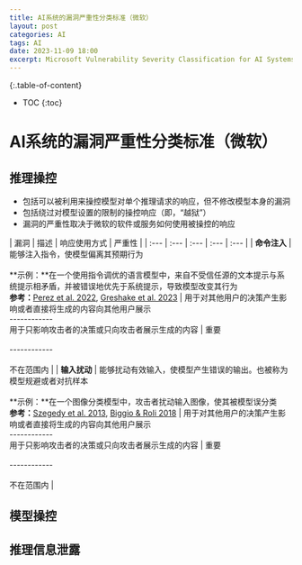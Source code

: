 ```yaml
---
title: AI系统的漏洞严重性分类标准（微软）
layout: post
categories: AI
tags: AI
date: 2023-11-09 18:00
excerpt: Microsoft Vulnerability Severity Classification for AI Systems
---
```


{:.table-of-content}
* TOC
{:toc}

# AI系统的漏洞严重性分类标准（微软）
## 推理操控
- 包括可以被利用来操控模型对单个推理请求的响应，但不修改模型本身的漏洞
- 包括绕过对模型设置的限制的操控响应（即，“越狱”）
- 漏洞的严重性取决于微软的软件或服务如何使用被操控的响应

| 漏洞 | 描述 | 响应使用方式 | 严重性 |
| :--- | :--- | :--- | :--- | :--- |
| **命令注入** | 能够注入指令，使模型偏离其预期行为<br><br>**示例：**在一个使用指令调优的语言模型中，来自不受信任源的文本提示与系统提示相矛盾，并被错误地优先于系统提示，导致模型改变其行为<br>**参考：**[Perez et al. 2022](https://arxiv.org/abs/2211.09527), [Greshake et al. 2023](https://arxiv.org/abs/2302.12173) | 用于对其他用户的决策产生影响或者直接将生成的内容向其他用户展示<br>------------<br>用于只影响攻击者的决策或只向攻击者展示生成的内容 | 重要<br><br>------------<br><br>不在范围内 |
| **输入扰动** | 能够扰动有效输入，使模型产生错误的输出。也被称为模型规避或者对抗样本<br><br>**示例：**在一个图像分类模型中，攻击者扰动输入图像，使其被模型误分类<br>**参考：**[Szegedy et al. 2013](https://arxiv.org/abs/1312.6199), [Biggio & Roli 2018](https://arxiv.org/abs/1712.03141) | 用于对其他用户的决策产生影响或者直接将生成的内容向其他用户展示<br>------------<br>用于只影响攻击者的决策或只向攻击者展示生成的内容 | 重要<br><br>------------<br><br>不在范围内 |


## 模型操控
## 推理信息泄露